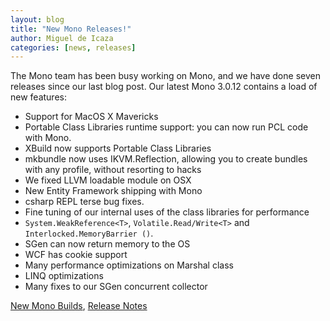 ```yaml
---
layout: blog
title: "New Mono Releases!"
author: Miguel de Icaza
categories: [news, releases]
---
```


The Mono team has been busy working on Mono, and we have done seven releases since our last blog post.   Our latest Mono 3.0.12 contains a load of new features:

* Support for MacOS X Mavericks
* Portable Class Libraries runtime support: you can now run PCL code with Mono.
* XBuild now supports Portable Class Libraries
* mkbundle now uses IKVM.Reflection, allowing you to create bundles with any profile, without resorting to hacks
* We fixed LLVM loadable module on OSX
* New Entity Framework shipping with Mono
* csharp REPL terse bug fixes.
* Fine tuning of our internal uses of the class libraries for performance
* ```System.WeakReference<T>```, ```Volatile.Read/Write<T>``` and ```Interlocked.MemoryBarrier ()```.
* SGen can now return memory to the OS
* WCF has cookie support
* Many performance optimizations on Marshal class
* LINQ optimizations
* Many fixes to our SGen concurrent collector

[New Mono Builds](http://www.go-mono.com/mono-downloads/download.html "Mono Download"), [Release Notes](http://www.mono-project.com/Release_Notes_Mono_3.0#New_in_Mono_3.0.12 "Mono 3.0 release notes.")
